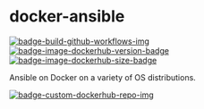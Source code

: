 # docker-ansible

[![badge-build-github-workflows-img][]][badge-build-github-workflows-src] [![badge-image-dockerhub-version-badge][]][badge-image-dockerhub-tags-src] [![badge-image-dockerhub-size-badge][]][badge-image-dockerhub-tags-src]

[badge-build-github-workflows-img]: https://github.com/joeltimothyoh/docker-ansible/workflows/build/badge.svg
[badge-build-github-workflows-src]: https://github.com/joeltimothyoh/docker-ansible/actions
[badge-image-dockerhub-src]: https://hub.docker.com/r/joeltimothyoh/ansible
[badge-image-dockerhub-tags-src]: https://hub.docker.com/r/joeltimothyoh/ansible/tags
[badge-image-dockerhub-version-badge]: https://img.shields.io/docker/v/joeltimothyoh/ansible/latest?label=v<tag>&style=flat-square
[badge-image-dockerhub-size-badge]: https://img.shields.io/docker/image-size/joeltimothyoh/ansible/latest?style=flat-square
[badge-custom-dockerhub-repo-img]: https://img.shields.io/badge/docker%20hub-joeltimothyoh/ansible-blue.svg?logo=docker&logoColor=2596EC&color=C20000&label=&labelColor=&style=popout-square

Ansible on Docker on a variety of OS distributions.

[![badge-custom-dockerhub-repo-img][]][badge-image-dockerhub-src]

